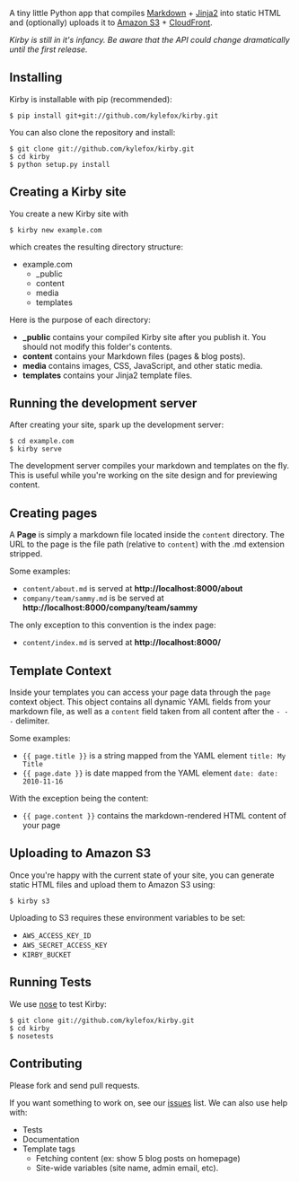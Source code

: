 A tiny little Python app that compiles [Markdown](http://daringfireball.net/projects/markdown/syntax) + [Jinja2](http://jinja.pocoo.org/) into static HTML and (optionally) uploads it to [Amazon S3](http://aws.amazon.com/s3/) + [CloudFront](http://aws.amazon.com/cloudfront/).

_Kirby is still in it's infancy.  Be aware that the API could change dramatically until the first release._

Installing
----------

Kirby is installable with pip (recommended):

    $ pip install git+git://github.com/kylefox/kirby.git
    
You can also clone the repository and install:

    $ git clone git://github.com/kylefox/kirby.git
    $ cd kirby
    $ python setup.py install
    
Creating a Kirby site
---------------------

You create a new Kirby site with

    $ kirby new example.com

which creates the resulting directory structure:

* example.com
  * _public
  * content
  * media
  * templates
  
Here is the purpose of each directory:

* **_public** contains your compiled Kirby site after you publish it.  You should not modify this folder's contents.
* **content** contains your Markdown files (pages & blog posts).
* **media** contains images, CSS, JavaScript, and other static media.
* **templates** contains your Jinja2 template files.

    
    
Running the development server
------------------------------

After creating your site, spark up the development server:

    $ cd example.com
    $ kirby serve
    
The development server compiles your markdown and templates on the fly.  This is useful while you're working on the site design and for previewing content.

Creating pages
--------------

A **Page** is simply a markdown file located inside the `content` directory.  The URL to the page is the file path (relative to `content`) with the .md extension stripped.

Some examples:

* `content/about.md` is served at **http://localhost:8000/about**
* `company/team/sammy.md` is be served at **http://localhost:8000/company/team/sammy**

The only exception to this convention is the index page:

* `content/index.md` is served at **http://localhost:8000/**
 
Template Context
----------------

Inside your templates you can access your page data through the `page` context object. This object contains all dynamic YAML fields from your markdown file, as well as a `content` field taken from all content after the `- - -` delimiter.

Some examples:

* `{{ page.title }}` is a string mapped from the YAML element `title: My Title`
* `{{ page.date }}` is date mapped from the YAML element `date: date: 2010-11-16`

With the exception being the content:

* `{{ page.content }}` contains the markdown-rendered HTML content of your page

Uploading to Amazon S3
----------------------

Once you're happy with the current state of your site, you can generate static HTML files and upload them to Amazon S3 using:

    $ kirby s3
    
Uploading to S3 requires these environment variables to be set:

* `AWS_ACCESS_KEY_ID`
* `AWS_SECRET_ACCESS_KEY`
* `KIRBY_BUCKET`

Running Tests
-------------

We use [nose](http://somethingaboutorange.com/mrl/projects/nose/0.11.2/) to test Kirby:

    $ git clone git://github.com/kylefox/kirby.git
    $ cd kirby
    $ nosetests

Contributing
------------

Please fork and send pull requests.

If you want something to work on, see our [issues](https://github.com/kylefox/kirby/issues) list.  We can also use help with:

* Tests
* Documentation
* Template tags
    * Fetching content (ex: show 5 blog posts on homepage)
    * Site-wide variables (site name, admin email, etc).
